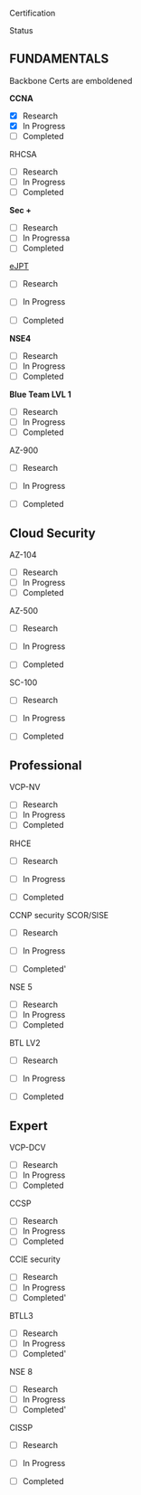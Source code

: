 

Certification

Status

## FUNDAMENTALS

Backbone Certs are emboldened 


**CCNA**

- [x] Research
- [x] In Progress
- [ ] Completed

RHCSA
- [ ] Research
- [ ] In Progress
- [ ] Completed

**Sec +**
- [ ] Research
- [ ] In Progressa
- [ ] Completed

[eJPT](https://info.ine.com/ejpt/)
- [ ] Research
- [ ] In Progress
- [ ] Completed


**NSE4**
- [ ] Research
- [ ] In Progress
- [ ] Completed

**Blue Team LVL 1**
- [ ] Research
- [ ] In Progress
- [ ] Completed

AZ-900
- [ ] Research
- [ ] In Progress
- [ ] Completed


## Cloud Security




AZ-104
- [ ] Research
- [ ] In Progress
- [ ] Completed

AZ-500
- [ ] Research
- [ ] In Progress
- [ ] Completed


SC-100
- [ ] Research
- [ ] In Progress
- [ ] Completed


## Professional

VCP-NV
- [ ] Research
- [ ] In Progress
- [ ] Completed

RHCE
- [ ] Research
- [ ] In Progress
- [ ] Completed


CCNP security SCOR/SISE

- [ ] Research
- [ ] In Progress
- [ ] Completed'


NSE 5
- [ ] Research
- [ ] In Progress
- [ ] Completed

BTL LV2 

- [ ] Research
- [ ] In Progress
- [ ] Completed


## Expert


VCP-DCV
- [ ] Research
- [ ] In Progress
- [ ] Completed

CCSP
- [ ] Research
- [ ] In Progress
- [ ] Completed

CCIE security

- [ ] Research
- [ ] In Progress
- [ ] Completed'

BTLL3
- [ ] Research
- [ ] In Progress
- [ ] Completed'

NSE 8
- [ ] Research
- [ ] In Progress
- [ ] Completed'

CISSP
- [ ] Research
- [ ] In Progress
- [ ] Completed





